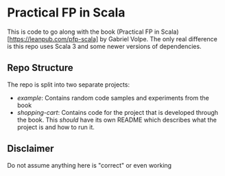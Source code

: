 # Practical FP in Scala

This is code to go along with the book (Practical FP in Scala)[https://leanpub.com/pfp-scala] by Gabriel Volpe. The only real difference is this repo uses Scala 3 and some newer versions of dependencies.

## Repo Structure

The repo is split into two separate projects:

- _example_: Contains random code samples and experiments from the book
- _shopping-cart_: Contains code for the project that is developed through the book. This _should_ have its own README which describes what the project is and how to run it.

## Disclaimer

Do not assume anything here is "correct" or even working
